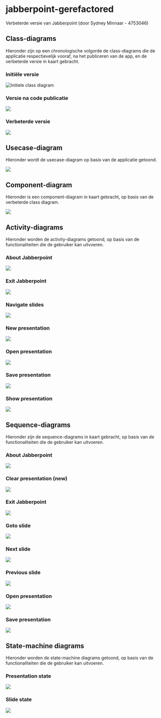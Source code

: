 # jabberpoint-gerefactored

Verbeterde versie van Jabberpoint (door Sydney Minnaar - 4753046)

## Class-diagrams

Hieronder zijn op een chronologische volgorde de class-diagrams die de applicatie respectievelijk vooraf, na het publiceren van de app, en de verbeterde versie in kaart gebracht.

### Initiële versie

![Initiele class diagram](doc/class-diagrams/class-diagram-(vooraf).svg)

### Versie na code publicatie

![](doc/class-diagrams/class-diagram-(achteraf).svg)

### Verbeterde versie

![](doc/class-diagrams/class-diagram-(gerefactored).svg)

## Usecase-diagram

Hieronder wordt de usecase-diagram op basis van de applicatie getoond.

![](doc/usecase-diagram.svg)

## Component-diagram

Hieronder is een component-diagram in kaart gebracht, op basis van de verbeterde class diagram.

![](doc/component-diagram.svg)

## Activity-diagrams

Hieronder worden de activity-diagrams getoond, op basis van de functionaliteiten die de gebruiker kan uitvoeren.

### About Jabberpoint

![](doc/activity-diagrams/about.svg)

### Exit Jabberpoint

![](doc/activity-diagrams/exit.svg)

### Navigate slides

![](doc/activity-diagrams/navigate.svg)

### New presentation

![](doc/activity-diagrams/new.svg)

### Open presentation

![](doc/activity-diagrams/open.svg)

### Save presentation

![](doc/activity-diagrams/save.svg)

### Show presentation

![](doc/activity-diagrams/show.svg)

## Sequence-diagrams

Hieronder zijn de sequence-diagrams in kaart gebracht, op basis van de functionaliteiten die de gebruiker kan uitvoeren.

### About Jabberpoint

![](doc/sequence-diagrams/about.svg)

### Clear presentation (new)

![](doc/sequence-diagrams/clear.svg)

### Exit Jabberpoint

![](doc/sequence-diagrams/exit.svg)

### Goto slide

![](doc/sequence-diagrams/goto.svg)

### Next slide

![](doc/sequence-diagrams/next.svg)

### Previous slide

![](doc/sequence-diagrams/previous.svg)

### Open presentation

![](doc/sequence-diagrams/open.svg)

### Save presentation

![](doc/sequence-diagrams/save.svg)

## State-machine diagrams

Hieronder worden de state-machine diagrams getoond, op basis van de functionaliteiten die de gebruiker kan uitvoeren.

### Presentation state

![](doc/state-machine-diagrams/presentation-state.svg)

### Slide state

![](doc/state-machine-diagrams/slide-state.svg)
